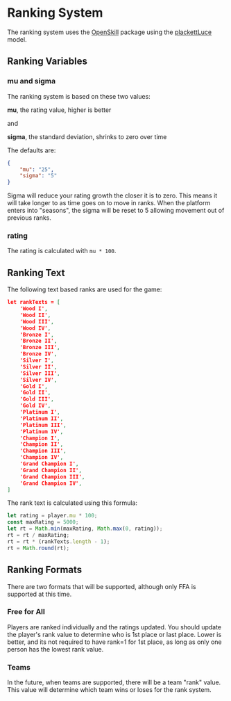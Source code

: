 # Ranking System

The ranking system uses the [OpenSkill](https://www.npmjs.com/package/openskill) package using the [plackettLuce](https://cran.rstudio.com/web/packages/PlackettLuce/vignettes/Overview.html) model. 

## Ranking Variables

### mu and sigma

The ranking system is based on these two values:

**mu**, the rating value, higher is better

and

**sigma**,  the standard deviation, shrinks to zero over time

The defaults are:

```json 
{
    "mu": "25",
    "sigma": "5"
}
```

Sigma will reduce your rating growth the closer it is to zero. This means it will take longer to as time goes on to move in ranks.  When the platform enters into "seasons", the sigma will be reset to 5 allowing movement out of previous ranks.

### rating

The rating is calculated with `mu * 100`.  

## Ranking Text

The following text based ranks are used for the game:

```json
let rankTexts = [
    'Wood I',
    'Wood II',
    'Wood III',
    'Wood IV',
    'Bronze I',
    'Bronze II',
    'Bronze III',
    'Bronze IV',
    'Silver I',
    'Silver II',
    'Silver III',
    'Silver IV',
    'Gold I',
    'Gold II',
    'Gold III',
    'Gold IV',
    'Platinum I',
    'Platinum II',
    'Platinum III',
    'Platinum IV',
    'Champion I',
    'Champion II',
    'Champion III',
    'Champion IV',
    'Grand Champion I',
    'Grand Champion II',
    'Grand Champion III',
    'Grand Champion IV',
]
```

The rank text is calculated using this formula:
```js
let rating = player.mu * 100;
const maxRating = 5000;
let rt = Math.min(maxRating, Math.max(0, rating));
rt = rt / maxRating;
rt = rt * (rankTexts.length - 1);
rt = Math.round(rt);
```

## Ranking Formats

There are two formats that will be supported, although only FFA is supported at this time.

### Free for All

Players are ranked individually and the ratings updated.  You should update the player's rank value to determine who is 1st place or last place. Lower is better, and its not required to have rank=1 for 1st place, as long as only one person has the lowest rank value.


### Teams

In the future, when teams are supported, there will be a team "rank" value.  This value will determine which team wins or loses for the rank system.
